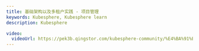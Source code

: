 ```yaml
---
title: 基础架构以及多租户实践 - 项目管理
keywords: Kubesphere, Kubesphere learn
description: Kubesphere

video:
  videoUrl: https://pek3b.qingstor.com/kubesphere-community/%E4%BA%91%E5%8E%9F%E7%94%9F%E5%AE%9E%E6%88%98/79%E3%80%81KubeSphere-%E5%A4%9A%E7%A7%9F%E6%88%B7-pm-wang%E5%88%9B%E5%BB%BA%E9%A1%B9%E7%9B%AE%26%E9%82%80%E8%AF%B7%E7%94%A8%E6%88%B7%E8%BF%9B%E5%85%A5%E9%A1%B9%E7%9B%AE.mp4
---
```

